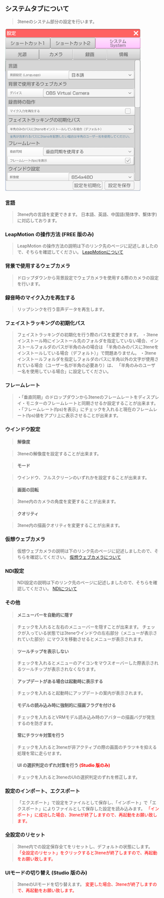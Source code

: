 ## システムタブについて

>3teneのシステム部分の設定を行います。

![画像](image/setting_system1.png "")


### 言語

>3tene内の言語を変更できます。
>日本語、英語、中国語(簡体字、繫体字)に対応しております。


### LeapMotion の操作方法 (FREE 版のみ)

>LeapMotion の操作方法の説明は下のリンク先のページに記述しましたので、そちらを確認してください。
>[LeapMotionについて](#leapmotion.md)


### 背景で使用するウェブカメラ

>ドロップダウンから背景設定でウェブカメラを使用する際のカメラの設定を行います。


### 録音時のマイク入力を再生する

>リップシンクを行う音声データを再生します。


### フェイストラッキングの初期化パス

>フェイストラッキングの初期化を行う際のパスを変更できます。
>・3teneインストール時にインストール先のフォルダを指定していない場合、インストールフォルダのパスが半角のみの場合は
>「半角のみのパスに3teneをインストールしている場合（デフォルト）」で問題ありません。
>・3teneインストールフォルダを指定しフォルダのパスに半角以外の文字が使用されている場合（ユーザー名が半角の必要あり）は、
>「半角のみのユーザー名を使用している場合」に設定してください。


### フレームレート

>・「垂直同期」のドロップダウンから3teneのフレームレートをディスプレイ・モニターのフレームレートと同期させるか設定することが出来ます。
>・「フレームレート(fps)を表示」にチェックを入れると現在のフレームレート(fps)値をアプリ上に表示させることが出来ます。


### ウインドウ設定

>#### 解像度

>3teneの解像度を設定することが出来ます。

>#### モード

>ウインドウ、フルスクリーンのいずれかを設定することが出来ます。

>#### 画面の回転

>3tene内のカメラの角度を変更することが出来ます。

>#### クオリティ

>3tene内の描画クオリティを変更することが出来ます。


### 仮想ウェブカメラ

>仮想ウェブカメラの説明は下のリンク先のページに記述しましたので、そちらを確認してください。
>[仮想ウェブカメラについて](#VirtualWebCamera.md)


### NDI設定

>NDI設定の説明は下のリンク先のページに記述しましたので、そちらを確認してください。
>[NDIについて](#NDI.md)


### その他

>#### メニューバーを自動的に隠す

>チェックを入れると左右のメニューバーを隠すことが出来ます。
>チェックが入っている状態では3teneウインドウの左右部分（メニューが表示されていた部分）にマウスを移動させるとメニューが表示されます。

>#### ツールチップを表示しない

>チェックを入れるとメニューのアイコンをマウスオーバーした際表示されるツールチップが表示されなくなります。

>#### アップデートがある場合は起動時に表示する

>チェックを入れると起動時にアップデートの案内が表示されます。

>#### モデルの読み込み時に強制的に描画フラグを付ける

>チェックを入れるとVRMモデル読み込み時のアバターの描画バグが発生するのを防ぎます。

>#### 常にチラツキ対策を行う

>チェックを入れると3teneが非アクティブの際の画面のチラツキを抑える処理を常に走らせます。

>#### UI の選択判定のずれ対策を行う <font color="Red">(Studio 版のみ)</font>

>チェックを入れると3teneのUIの選択判定のずれを修正します。


### 設定のインポート、エクスポート

>「エクスポート」で設定をファイルとして保存し、「インポート」で「エクスポート」によりファイルとして保存した設定を読み込みます。
><font color="Red">「インポート」に成功した場合、3teneが終了しますので、再起動をお願い致します。</font>


### 全設定のリセット

>3tene内での設定保存全てをリセットし、デフォルトの状態にします。
><font color="Red">「全設定のリセット」をクリックすると3teneが終了しますので、再起動をお願い致します。</font>


### UIモードの切り替え (Studio 版のみ)

>3teneのUIモードを切り替えます。
><font color="Red">変更した場合、3teneが終了しますので、再起動をお願い致します。</font>